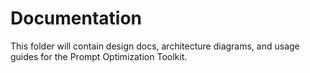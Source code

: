 # Documentation

This folder will contain design docs, architecture diagrams, and usage guides for the Prompt Optimization Toolkit.
